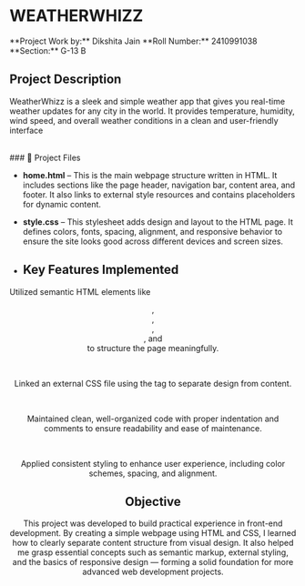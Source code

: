 <h1> WEATHERWHIZZ </h1>
**Project Work by:** Dikshita Jain  
**Roll Number:** 2410991038  
**Section:** G-13 B

<h2> Project Description </h2>
<p> WeatherWhizz is a sleek and simple weather app that gives you real-time weather updates for any city in the world. It provides temperature, humidity, wind speed, and overall weather conditions in a clean and user-friendly interface </p>
<br>
### 🔹 Project Files

- **home.html** – This is the main webpage structure written in HTML. It includes sections like the page header, navigation bar, content area, and footer. It also links to external style resources and contains placeholders for dynamic content.

- **style.css** – This stylesheet adds design and layout to the HTML page. It defines colors, fonts, spacing, alignment, and responsive behavior to ensure the site looks good across different devices and screen sizes.
- <h2> Key Features Implemented </h2>
<p> Utilized semantic HTML elements like <header>, <nav>, <main>, <section>, and <footer> to structure the page meaningfully.</p>
<br>
<p>Linked an external CSS file using the <link> tag to separate design from content.</p>
<br>
<p>Maintained clean, well-organized code with proper indentation and comments to ensure readability and ease of maintenance.</p>
<br>
<p>Applied consistent styling to enhance user experience, including color schemes, spacing, and alignment.</p>
<h2> Objective </h2>
<p>This project was developed to build practical experience in front-end development. By creating a simple webpage using HTML and CSS, I learned how to clearly separate content structure from visual design. It also helped me grasp essential concepts such as semantic markup, external styling, and the basics of responsive design — forming a solid foundation for more advanced web development projects.

</p>
